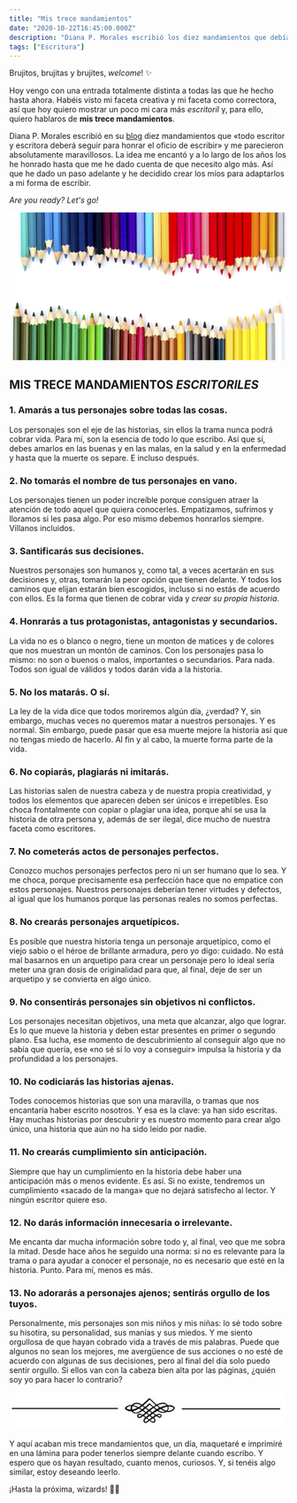 ```yaml
---
title: "Mis trece mandamientos"
date: "2020-10-22T16:45:00.000Z"
description: "Diana P. Morales escribió los diez mandamientos que debía tener todo escritor. Y, como se me quedaban un poco cortos, he decidido crear los míos."
tags: ["Escritura"]
---
```

Brujitos, brujitas y brujites, _welcome_! ✨

Hoy vengo con una entrada totalmente distinta a todas las que he hecho hasta ahora. Habéis visto mi faceta creativa y mi faceta como correctora, así que hoy quiero mostrar un poco mi cara más _escritoril_ y, para ello, quiero hablaros de **mis trece mandamientos**.

Diana P. Morales escribió en su [blog](https://dianapmorales.com/2016/03/blog/los-diez-mandamientos-del-escritor/) diez mandamientos que «todo escritor y escritora deberá seguir para honrar el oficio de escribir» y me parecieron absolutamente maravillosos. La idea me encantó y a lo largo de los años los he honrado hasta que me he dado cuenta de que necesito algo más. Así que he dado un paso adelante y he decidido crear los míos para adaptarlos a mi forma de escribir.

_Are you ready? Let's go!_

![Imagen de Freepik, creada por Jannoon028](./lapices.png)



## MIS TRECE MANDAMIENTOS _ESCRITORILES_

### 1. Amarás a tus personajes sobre todas las cosas.

Los personajes son el eje de las historias, sin ellos la trama nunca podrá cobrar vida. Para mí, son la esencia de todo lo que escribo. Así que sí, debes amarlos en las buenas y en las malas, en la salud y en la enfermedad y hasta que la muerte os separe. E incluso después.


### 2. No tomarás el nombre de tus personajes en vano.

Los personajes tienen un poder increíble porque consiguen atraer la atención de todo aquel que quiera conocerles. Empatizamos, sufrimos y lloramos si les pasa algo. Por eso mismo debemos honrarlos siempre. Villanos incluidos.


### 3. Santificarás sus decisiones.

Nuestros personajes son humanos y, como tal, a veces acertarán en sus decisiones y, otras, tomarán la peor opción que tienen delante. Y todos los caminos que elijan estarán bien escogidos, incluso si no estás de acuerdo con ellos. Es la forma que tienen de cobrar vida y _crear su propia historia_.


### 4. Honrarás a tus protagonistas, antagonistas y secundarios.

La vida no es o blanco o negro, tiene un monton de matices y de colores que nos muestran un montón de caminos. Con los personajes pasa lo mismo: no son o buenos o malos, importantes o secundarios. Para nada. Todos son igual de válidos y todos darán vida a la historia.


### 5. No los matarás. O sí.

La ley de la vida dice que todos moriremos algún día, ¿verdad? Y, sin embargo, muchas veces no queremos matar a nuestros personajes. Y es normal. Sin embargo, puede pasar que esa muerte mejore la historia así que no tengas miedo de hacerlo. Al fin y al cabo, la muerte forma parte de la vida.


### 6. No copiarás, plagiarás ni imitarás.

Las historias salen de nuestra cabeza y de nuestra propia creatividad, y todos los elementos que aparecen deben ser únicos e irrepetibles. Eso choca frontalmente con copiar o plagiar una idea, porque ahí se usa la historia de otra persona y, además de ser ilegal, dice mucho de nuestra faceta como escritores.


### 7. No cometerás actos de personajes perfectos.

Conozco muchos personajes perfectos pero ni un ser humano que lo sea. Y me choca, porque precisamente esa perfección hace que no empatice con estos personajes. Nuestros personajes deberían tener virtudes y defectos, al igual que los humanos porque las personas reales no somos perfectas.


### 8. No crearás personajes arquetípicos.

Es posible que nuestra historia tenga un personaje arquetípico, como el viejo sabio o el héroe de brillante armadura, pero yo digo: cuidado. No está mal basarnos en un arquetipo para crear un personaje pero lo ideal sería meter una gran dosis de originalidad para que, al final, deje de ser un arquetipo y se convierta en algo único.


### 9. No consentirás personajes sin objetivos ni conflictos.

Los personajes necesitan objetivos, una meta que alcanzar, algo que lograr. Es lo que mueve la historia y deben estar presentes en primer o segundo plano. Esa lucha, ese momento de descubrimiento al conseguir algo que no sabía que quería, ese «no sé si lo voy a conseguir» impulsa la historia y da profundidad a los personajes.


### 10. No codiciarás las historias ajenas.

Todes conocemos historias que son una maravilla, o tramas que nos encantaría haber escrito nosotros. Y esa es la clave: ya han sido escritas. Hay muchas historias por descubrir y es nuestro momento para crear algo único, una historia que aún no ha sido leído por nadie.


### 11. No crearás cumplimiento sin anticipación.

Siempre que hay un cumplimiento en la historia debe haber una anticipación más o menos evidente. Es así. Si no existe, tendremos un cumplimiento «sacado de la manga» que no dejará satisfecho al lector. Y ningún escritor quiere eso.


### 12. No darás información innecesaria o irrelevante.

Me encanta dar mucha información sobre todo y, al final, veo que me sobra la mitad. Desde hace años he seguido una norma: si no es relevante para la trama o para ayudar a conocer el personaje, no es necesario que esté en la historia. Punto. Para mí, menos es más.


### 13. No adorarás a personajes ajenos; sentirás orgullo de los tuyos.

Personalmente, mis personajes son mis niños y mis niñas: lo sé todo sobre su hisotira, su personalidad, sus manías y sus miedos. Y me siento orgullosa de que hayan cobrado vida a través de mis palabras. Puede que algunos no sean los mejores, me avergüence de sus acciones o no esté de acuerdo con algunas de sus decisiones, pero al final del día solo puedo sentir orgullo. Si ellos van con la cabeza bien alta por las páginas, ¿quién soy yo para hacer lo contrario?  

![Un separador cuquísimo](./separador.jpg)

Y aquí acaban mis trece mandamientos que, un día, maquetaré e imprimiré en una lámina para poder tenerlos siempre delante cuando escribo. Y espero que os hayan resultado, cuanto menos, curiosos. Y, si tenéis algo similar, estoy deseando leerlo.

¡Hasta la próxima, wizards! 🧙‍♀️
